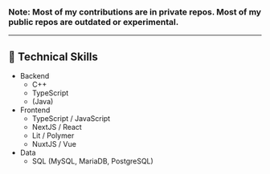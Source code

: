 <h3>
  Note: Most of my contributions are in private repos. Most of my public repos are outdated or experimental.
</h3>

---

## 💼 Technical Skills

- Backend
  - C++
  - TypeScript
  - (Java)
- Frontend
  - TypeScript / JavaScript
  - NextJS / React
  - Lit / Polymer
  - NuxtJS / Vue
- Data
  - SQL (MySQL, MariaDB, PostgreSQL)
